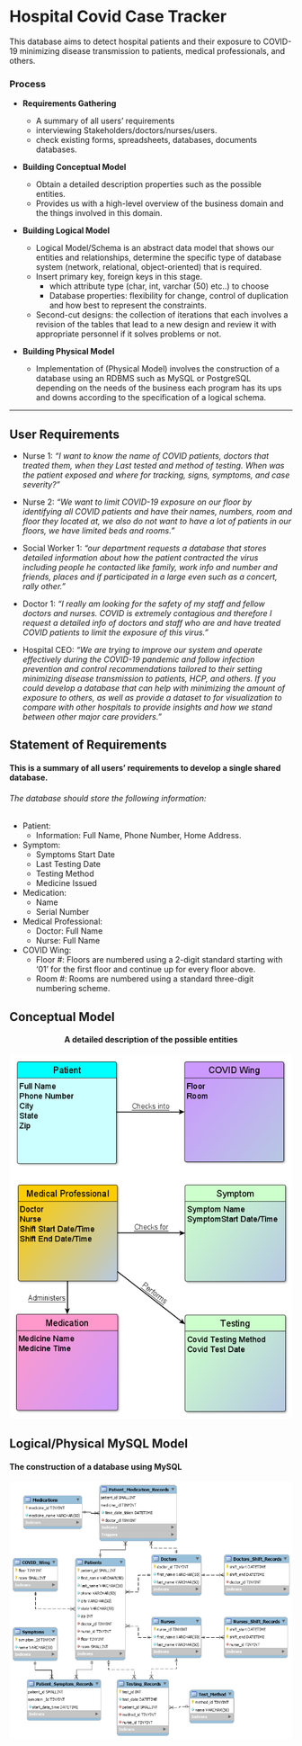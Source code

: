 # Hospital Covid Case Tracker
This database aims to detect hospital patients and their exposure to COVID-19 minimizing disease transmission to patients, medical professionals, and others.
###	Process	 ###
*	**Requirements Gathering**
	*	A summary of all users’ requirements 
	*	interviewing Stakeholders/doctors/nurses/users.
	*	check existing forms, spreadsheets, databases, documents databases.

*	**Building Conceptual Model**
	*	Obtain a detailed description properties such as the possible entities.
  	*	Provides us with a high-level overview of the business domain and the things involved in this domain.
*	**Building Logical Model**
	*	Logical Model/Schema is an abstract data model that shows our entities and relationships, determine the specific type of database system (network, relational, object-oriented) that is required.
	*	Insert primary key, foreign keys in this stage.
     	*	which attribute type (char, int, varchar (50) etc..) to choose
     	*	Database properties: flexibility for change, control of duplication and how best to represent the constraints.
	*	Second-cut designs: the collection of iterations that each involves a revision of the tables that lead to a new design and review it with appropriate personnel if it solves problems or not.
*	**Building Physical Model**
  	*	Implementation of (Physical Model) involves the construction of a database  using an RDBMS such as MySQL or PostgreSQL depending on the needs of the business each program has its ups and downs according to the specification of a logical schema.
----------------------------------------------------------------------------------

##  User Requirements ##
* Nurse 1: *“I want to know the name of COVID patients, doctors that treated them, when they Last tested and method of testing. When was the patient exposed and where for tracking, signs, symptoms, and case severity?”*

* Nurse 2: *“We want to limit COVID-19 exposure on our floor by identifying all COVID patients and have their names, numbers, room and floor they located at, we also do not want to have a lot of patients in our floors, we have limited beds and rooms.”*

* Social Worker 1: *“our department requests a database that stores detailed information about how the patient contracted the virus including people he contacted like family, work info and number and friends, places and if participated in a large even such as a concert, rally other.”* 

* Doctor 1: *“I really am looking for the safety of my staff and fellow doctors and nurses. COVID is extremely contagious and therefore I request a detailed info of doctors and staff who are and have treated COVID patients to limit the exposure of this virus.”*

* Hospital CEO: *“We are trying to improve our system and operate effectively during the COVID-19 pandemic and follow infection prevention and control recommendations tailored to their setting minimizing disease transmission to patients, HCP, and others. If you could develop a database that can help with minimizing the amount of exposure to others, as well as provide a dataset to for visualization to compare with other hospitals to provide insights and how we stand between other major care providers.”*


##  Statement of Requirements ##

#### This is a summary of all users’ requirements to develop a single shared database.
######  The database should store the following information: ####
* Patient: 
  - Information: Full Name, Phone Number, Home Address. 
* Symptom: 
  - Symptoms Start Date
  - Last Testing Date
  - Testing Method
  - Medicine Issued
* Medication:
  - Name
  - Serial Number
* Medical Professional:
  - Doctor: Full Name
  - Nurse: Full Name
* COVID Wing:
  - Floor #: Floors are numbered using a 2-digit standard starting with ‘01’ for the first floor and continue up for every floor above.
  - Room  #: Rooms are numbered using a standard three-digit numbering scheme.


##  Conceptual Model ##
####  <center>	A detailed description of the possible entities </center> ####
![alt text](https://github.com/HmSalah/COVID_case_tracker/blob/main/ER%20Diagram%20Models/conceptual_model.png?raw=true)

##  Logical/Physical MySQL Model ##
#### The construction of a database using MySQL ####
![alt text](https://github.com/HmSalah/COVID_case_tracker/blob/main/ER%20Diagram%20Models/Logical-Physical%20Model.png?raw=true)
